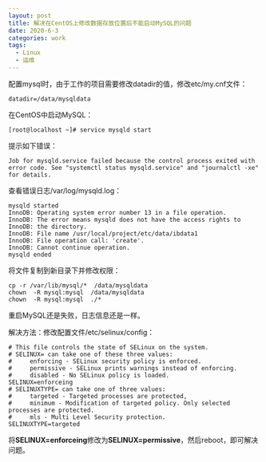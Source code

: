 ```yaml
---
layout: post
title: 解决在CentOS上修改数据存放位置后不能启动MySQL的问题
date: 2020-6-3
categories: work
tags: 
  - Linux
  - 运维
---
```


配置mysql时，由于工作的项目需要修改datadir的值，修改etc/my.cnf文件：

```
datadir=/data/mysqldata
```

在CentOS中启动MySQL：

```
[root@localhost ~]# service mysqld start
```

提示如下错误：

```
Job for mysqld.service failed because the control process exited with error code. See "systemctl status mysqld.service" and "journalctl -xe" for details.
```

查看错误日志/var/log/mysqld.log：

```
mysqld started
InnoDB: Operating system error number 13 in a file operation.
InnoDB: The error means mysqld does not have the access rights to
InnoDB: the directory.
InnoDB: File name /usr/local/project/etc/data/ibdata1
InnoDB: File operation call: 'create'.
InnoDB: Cannot continue operation.
mysqld ended
```

将文件复制到新目录下并修改权限：

```
cp -r /var/lib/mysql/*  /data/mysqldata
chown  -R mysql:mysql  /data/mysqldata
chown  -R mysql:mysql  ./*
```

重启MySQL还是失败，日志信息还是一样。



解决方法：修改配置文件/etc/selinux/config：

```shell
# This file controls the state of SELinux on the system.
# SELINUX= can take one of these three values:
#     enforcing - SELinux security policy is enforced.
#     permissive - SELinux prints warnings instead of enforcing.
#     disabled - No SELinux policy is loaded.
SELINUX=enforceing
# SELINUXTYPE= can take one of three values:
#     targeted - Targeted processes are protected,
#     minimum - Modification of targeted policy. Only selected processes are protected. 
#     mls - Multi Level Security protection.
SELINUXTYPE=targeted
```

将**SELINUX=enforceing**修改为**SELINUX=permissive**，然后reboot，即可解决问题。